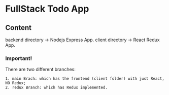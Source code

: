 # FullStack Todo App

## Content
backend directory -> Nodejs Express App.
client directory -> React Redux App.

### Important!
There are two different branches:

    1. main Brach: which has the frontend (client folder) with just React, NO Redux;
    2. redux Branch: which has Redux implemented.